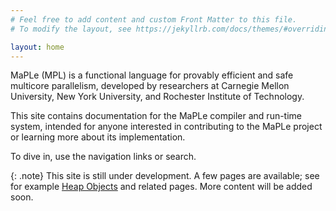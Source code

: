 ```yaml
---
# Feel free to add content and custom Front Matter to this file.
# To modify the layout, see https://jekyllrb.com/docs/themes/#overriding-theme-defaults

layout: home
---
```


MaPLe (MPL) is a functional language for provably efficient and safe multicore
parallelism, developed by researchers at Carnegie Mellon University, New York
University, and Rochester Institute of Technology.

This site contains documentation for the MaPLe compiler and run-time system,
intended for anyone interested in contributing to the MaPLe project or learning
more about its implementation.

To dive in, use the navigation links or search.

{: .note}
This site is still under development. A few pages are available; see for
example [Heap Objects](rts/mm/object.html) and related pages.
More content will be added soon.